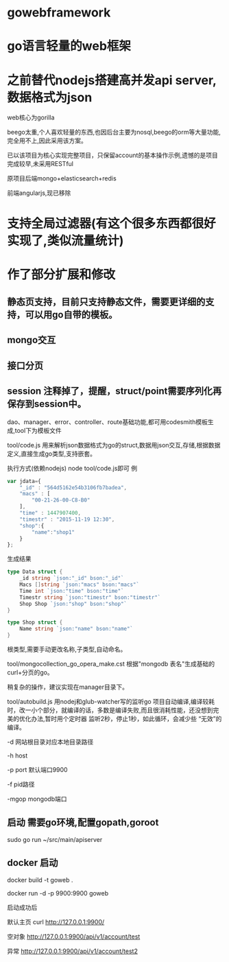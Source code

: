 # gowebframework

# go语言轻量的web框架

# 之前替代nodejs搭建高并发api server,数据格式为json

web核心为gorilla

beego太重,个人喜欢轻量的东西,也因后台主要为nosql,beego的orm等大量功能,完全用不上,因此采用该方案。

已以该项目为核心实现完整项目，只保留account的基本操作示例,遗憾的是项目完成较早,未采用RESTful

原项目后端mongo+elasticsearch+redis

前端angularjs,现已移除

# 支持全局过滤器(有这个很多东西都很好实现了,类似流量统计)

# 作了部分扩展和修改

 ## 静态页支持，目前只支持静态文件，需要更详细的支持，可以用go自带的模板。

 ## mongo交互

 ## 接口分页

 ## session 注释掉了，提醒，struct/point需要序列化再保存到session中。

dao、manager、error、controller、route基础功能,都可用codesmith模板生成,tool下为模板文件

tool/code.js 用来解析json数据格式为go的struct,数据用json交互,存储,根据数据定义,直接生成go类型,支持嵌套。

执行方式(依赖nodejs) node tool/code.js即可
例

```js
var jdata={
    "_id" : "564d5162e54b3106fb7badea",
    "macs" : [
        "00-21-26-00-C8-B0"
    ],
    "time" : 1447907400,
    "timestr" : "2015-11-19 12:30",
    "shop":{
        "name":"shop1"
    }
};
```

生成结果

```go
type Data struct {
	_id string `json:"_id" bson:"_id"`
	Macs []string `json:"macs" bson:"macs"`
	Time int `json:"time" bson:"time"`
	Timestr string `json:"timestr" bson:"timestr"`
	Shop Shop `json:"shop" bson:"shop"`
}

type Shop struct {
	Name string `json:"name" bson:"name"`
}
```

根类型,需要手动更改名称,子类型,自动命名。

tool/mongocollection_go_opera_make.cst 根据"mongodb 表名"生成基础的curl+分页的go。

稍复杂的操作，建议实现在manager目录下。

tool/autobuild.js 用nodej和glub-watcher写的监听go 项目自动编译,编译较耗时，改一小个部分，就编译的话，多数是编译失败,而且很消耗性能，还没想到完美的优化办法,暂时用个定时器 监听2秒，停止1秒，如此循环，会减少些 “无效”的编译。

-d 网站根目录对应本地目录路径

-h host

-p port 默认端口9900

-f pid路径

-mgop mongodb端口

## 启动 需要go环境,配置gopath,goroot

sudo go run ~/src/main/apiserver

## docker 启动

docker build -t goweb .

docker run -d  -p 9900:9900  goweb

启动成功后

默认主页
curl http://127.0.0.1:9900/

空对象
http://127.0.0.1:9900/api/v1/account/test

异常
http://127.0.0.1:9900/api/v1/account/test2
